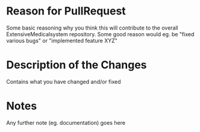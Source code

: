 Reason for PullRequest
======================
Some basic reasoning why you think this will contribute to the overall ExtensiveMedicalsystem repository.
Some good reason would eg. be "fixed various bugs" or "implemented feature XYZ"

Description of the Changes
==========================
Contains what you have changed and/or fixed

Notes
=====
Any further note (eg. documentation) goes here